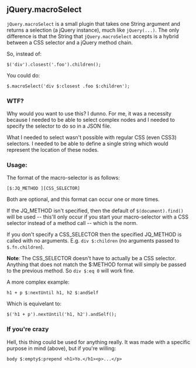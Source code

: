 ## jQuery.macroSelect

`jQuery.macroSelect` is a small plugin that takes one String argument and returns a selection (a jQuery instance), much like `jQuery(...)`. The only difference is that the String that `jQuery.macroSelect` accepts is a hybrid between a CSS selector and a jQuery method chain.

So, instead of:

    $('div').closest('.foo').children();

You could do:

    $.macroSelect('div $:closest .foo $:children');

### WTF?

Why would you want to use this? I dunno. For me, it was a necessity because I needed to be able to select complex nodes and I needed to specify the selector to do so in a JSON file.

What I needed to select wasn't possible with regular CSS (even CSS3) selectors. I needed to be able to define a single string which would represent the location of these nodes. 

### Usage:

The format of the macro-selector is as follows:

	[$:JQ_METHOD ][CSS_SELECTOR]

Both are optional, and this format can occur one or more times.

If the JQ_METHOD isn't specified, then the default of `$(document).find()` will be used -- this'll only occur if you start your macro-selector with a CSS selector instead of a method call -- which is the norm.

If you don't specify a CSS_SELECTOR then the specified JQ_METHOD is called with no arguments. E.g. `div $:children` (no arguments passed to `$.fn.children`).

**Note**: The CSS_SELECTOR doesn't have to actually be a CSS selector. Anything that does not match the $:METHOD format will simply be passed to the previous method. So `div $:eq 0` will work fine.

A more complex example:

	h1 + p $:nextUntil h1, h2 $:andSelf

Which is equivelant to:

	$('h1 + p').nextUntil('h1, h2').andSelf();

### If you're crazy

Hell, this thing could be used for anything really. It was made with a specific purpose in mind (above), but if you're willing:

    body $:empty$:prepend <h1>Yo.</h1><p>...</p>
